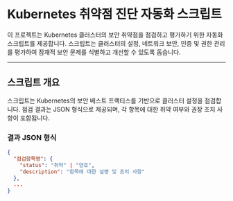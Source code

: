 # Kubernetes 취약점 진단 자동화 스크립트

이 프로젝트는 Kubernetes 클러스터의 보안 취약점을 점검하고 평가하기 위한 자동화 스크립트를 제공합니다. 스크립트는 클러스터의 설정, 네트워크 보안, 인증 및 권한 관리를 평가하여 잠재적 보안 문제를 식별하고 개선할 수 있도록 돕습니다.

---

## 스크립트 개요
스크립트는 Kubernetes의 보안 베스트 프랙티스를 기반으로 클러스터 설정을 점검합니다. 점검 결과는 JSON 형식으로 제공되며, 각 항목에 대한 취약 여부와 권장 조치 사항이 포함됩니다.

### 결과 JSON 형식
```json
{
  "점검항목명": {
    "status": "취약" | "양호",
    "description": "항목에 대한 설명 및 조치 사항"
  },
  ...
}
